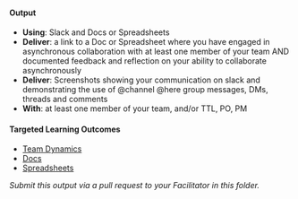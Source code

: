#### Output
- **Using**: Slack and Docs or Spreadsheets
- **Deliver**: a link to a Doc or Spreadsheet where you have engaged in asynchronous collaboration with at least one member of your team AND documented feedback and reflection on your ability to collaborate asynchronously
- **Deliver**: Screenshots showing your communication on slack and demonstrating the use of @channel @here group messages, DMs, threads and comments
- **With**: at least one member of your team, and/or TTL, PO, PM

#### Targeted Learning Outcomes
- [Team Dynamics](https://github.com/andela/learningmap/tree/master/Phase-C/Entry-level%20Developer/Curriculum/19%20-%20Team%20Dynamics)
- [Docs](https://github.com/andela/learningmap/tree/master/Phase-C/Entry-level%20Developer/Curriculum/46%20-%20Docs)
- [Spreadsheets](https://github.com/andela/learningmap/tree/master/Phase-C/Entry-level%20Developer/Curriculum/44%20-%20Spreadsheets)

*Submit this output via a pull request to your Facilitator in this folder.*